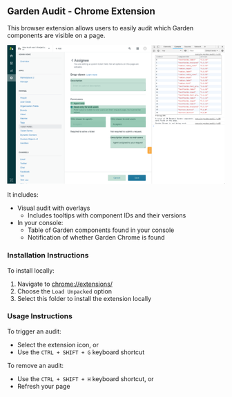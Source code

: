 ## Garden Audit - Chrome Extension

This browser extension allows users to easily audit which Garden components are visible on a page.

![Garden Audit Screenshot](./images/example.png)

It includes:

* Visual audit with overlays
  * Includes tooltips with component IDs and their versions
* In your console:
  * Table of Garden components found in your console
  * Notification of whether Garden Chrome is found

### Installation Instructions

To install locally:

1. Navigate to [chrome://extensions/](chrome://extensions/)
1. Choose the `Load Unpacked` option
1. Select this folder to install the extension locally

### Usage Instructions

To trigger an audit:

* Select the extension icon, or
* Use the `CTRL + SHIFT + G` keyboard shortcut

To remove an audit:

* Use the `CTRL + SHIFT + H` keyboard shortcut, or
* Refresh your page
